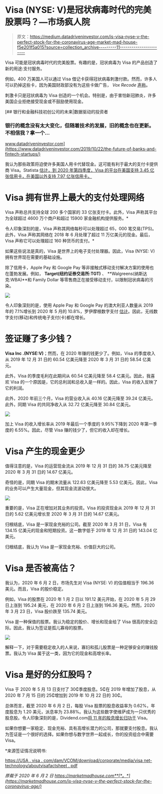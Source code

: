 # Visa (NYSE: V)是冠状病毒时代的完美股票吗？—市场疯人院

> 原文：<https://medium.datadriveninvestor.com/is-visa-nyse-v-the-perfect-stock-for-the-coronavirus-age-market-mad-house-f5e201f5a015?source=collection_archive---------11----------------------->

Visa 可能是冠状病毒时代的完美股票。有趣的是，冠状病毒为 Visa 的产品创造了新的用途:支付服务。

例如，400 万美国人可以通过 Visa 借记卡获得冠状病毒刺激付款。然而，许多人可以扔掉这些卡，因为美国财政部没有为这些卡做广告， *Vox Recode* [声称](https://www.vox.com/recode/2020/5/29/21274397/coronavirus-stimulus-payments-debit-cards-checks-visa)。

刺激卡只是冠状病毒为 Visa 创造的一个机会。特别是，由于害怕新冠肺炎，许多美国企业拒绝接受现金或不鼓励使用现金。

[](https://www.datadriveninvestor.com/2019/10/22/the-future-of-banks-and-fintech-startups/) [## 银行和金融科技初创公司的未来|数据驱动的投资者

### 银行的概念没有太大变化，但随着技术的发展，旧的概念也在更新。不相信我？拿一个…

www.datadriveninvestor.com](https://www.datadriveninvestor.com/2019/10/22/the-future-of-banks-and-fintech-startups/) 

我认为那些政策将迫使许多美国人用卡代替现金。这可能有利于最大的支付卡提供商 Visa。Statista [估计，到 2020 年第四季度，Visa 的平台在美国支持 3.45 亿张信用卡，在美国以外支持 7.97 亿张信用卡。](https://www.statista.com/statistics/618115/number-of-visa-credit-cards-worldwide-by-region/)

# Visa 拥有世界上最大的支付处理网络

Visa 声称总共支持全球 200 多个国家的 33 亿张支付卡。此外，Visa 声称其平台为全球超过 4600 万个商户和超过 15900 家金融机构提供服务。*

令人印象深刻的是，Visa 声称其网络每秒可以处理超过 65，000 笔交易(TPS)。此外，Visa 声称其网络在 2018 年 6 月处理了超过 11 万亿美元的现金。最后，Visa 声称它可以处理超过 160 种货币的支付。*

如果这些说法是真的，Visa 是世界上的电子支付处理器。因此，Visa (NYSE: V) 拥有世界现在需要的基础设施。

除了信用卡，Apple Pay 和 Google Pay 等非接触式移动支付解决方案的使用也在蓬勃发展。例如， **Target(纽约证券交易所:TGT)** 、 **Walgreens(纳斯达克:WBA)**和 Family Dollar 等零售商正在接受移动支付，以限制冠状病毒的污染。

![](img/0866b2831dde49c1bfda87ca206d7936.png)

令人印象深刻的是，使用 Apple Pay 和 Google Pay 的澳大利亚人数量从 2019 年的 7.1%增长到 2020 年 5 月的 10.8%，罗伊摩根数字支付 [估计](https://www.roymorgan.com/findings/8408-digital-payment-solutions-march-2020-202005120625)。因此，无线数字支付(移动)和传统电子支付(卡)都在增长。

# 签证赚了多少钱？

**Visa Inc .(NYSE:V)**；然而，在 2020 年赚的钱更少了。例如，Visa 的季度收入从 2019 年 12 月 31 日的 60.54 亿美元降至 2020 年 3 月 31 日的 58.54 亿美元。

此外，Visa 的季度毛利在此期间从 60.54 亿美元降至 58.4 亿美元。因此，我喜欢 Visa 的一个原因是，它的总利润和总收入是一样的。因此，Visa 的收入反映了它的利润。

此外，2020 年前三个月，Visa 的营业收入从 40.16 亿美元降至 39.24 亿美元。此外，同期 Visa 的共同净收入从 32.72 亿美元降至 30.84 亿美元。

![](img/e712b889b067ed2112d6b733ccf3326b.png)

加上 Visa 的收入增长率从 2019 年最后一个季度的 9.95%下降到 2020 年第一季度的 6.55%。因此，尽管 Visa 赚的钱少了，但它的收入却在增长。

# Visa 产生的现金更少

值得注意的是，Visa 的运营现金流从 2019 年 12 月 31 日的 38.75 亿美元降至 2020 年 3 月 31 日的 14.67 亿美元。

奇怪的是，同期 Visa 的期末流量从 122.63 亿美元降至 5.53 亿美元。因此，Visa 的业务可以产生大量现金，但其现金流波动很大。

![](img/22c400da7b5d6c00f504f67e7d756d7d.png)

重要的是，Visa 正在增加对其业务的投资。Visa 的投资现金从 2019 年 12 月 31 日的 5.62 亿美元增长至 2020 年 3 月 31 日的 14.67 亿美元。

归根结底，Visa 是一家现金充裕的公司。截至 2020 年 3 月 31 日，Visa 有 134.15 亿美元的现金和短期投资。这一数字低于 2019 年 12 月 31 日的 143.04 亿美元。

归根结底，我认为 Visa 是一家现金充裕、价值巨大的公司。

# Visa 是否被高估？

我认为，2020 年 6 月 2 日，市场先生对 Visa (NYSE: V) 的估值相当于 196.36 美元。而且，Visa 的股价稳定。

例如，Visa 的股票在 2020 年 1 月 2 日以 191.12 美元开始，在 2020 年 5 月 29 日上涨到 195.24 美元，在 2020 年 6 月 2 日上涨到 196.36 美元。然而，2020 年 3 月 23 日，Visa 股价跌至 135.74 美元。

Visa 是一种保值的股票。我认为稳定的股价、增长和现金给了 Visa 很高的安全边际。因此，我认为签证是孤儿寡母的股票。

![](img/1619251a37fbc5678d5b53a2ac930c29.png)

解释一下，对于需要稳定收入的人来说，寡妇和孤儿股票是一种足够安全的赚钱股票。我认为 Visa 属于这一类，因为它的现金和高增长率。

# Visa 是好的分红股吗？

Visa 于 2020 年 5 月 13 日支付了 30₵季度股息。5₵在 2019 年增加了股息，从 2020 年 7 月 15 日的 25₵增加到 2019 年 10 月 22 日的 30₵。

总体而言，截至 2020 年 6 月 2 日，每股 Visa 股票的股息收益率为 0.62%，年度股息为 1.20 美元，派息率为 23.88%。我认为这些数字使维萨成为一只优秀的股息股。令人印象深刻的是，Dividend.com[将 11 年的股息增长归功于](#tm=3-ticker-best-div-capture&r=ES%3A%3ADividendStock%3A%3AStock%23V--NYSE&f_28=true&only=meta%2Cdata%2Cthead) Visa。

如果你想要一家稳定、现金充裕、具有高增长潜力的公司，那就要支付股息。我认为签证是一个很好的选择。如果你想与数字世界一起成长，你的投资组合中需要 Visa。

*来源签证情况说明书:

[https://USA . visa . com/dam/VCOM/download/corporate/media/visa net-technology/aboutvisafactsheet . pdf](https://usa.visa.com/dam/VCOM/download/corporate/media/visanet-technology/aboutvisafactsheet.pdf)

*原载于 2020 年 6 月 2 日 https://marketmadhouse.com**[*。*](https://marketmadhouse.com/is-visa-nyse-v-the-perfect-stock-for-the-coronavirus-age/)*